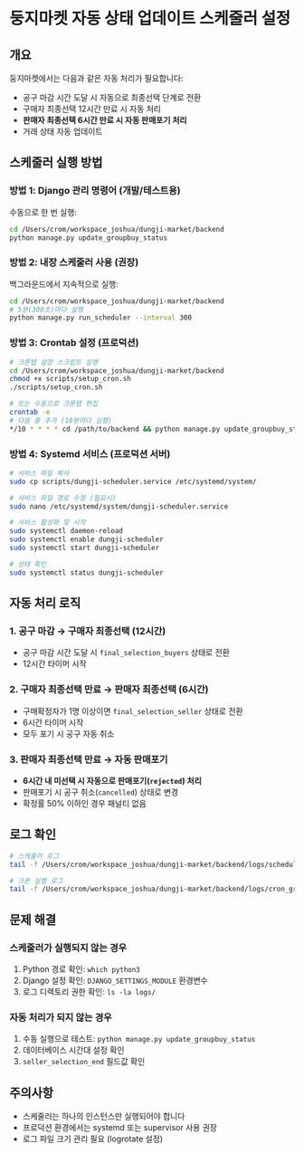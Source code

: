 # 둥지마켓 자동 상태 업데이트 스케줄러 설정

## 개요
둥지마켓에서는 다음과 같은 자동 처리가 필요합니다:
- 공구 마감 시간 도달 시 자동으로 최종선택 단계로 전환
- 구매자 최종선택 12시간 만료 시 자동 처리
- **판매자 최종선택 6시간 만료 시 자동 판매포기 처리**
- 거래 상태 자동 업데이트

## 스케줄러 실행 방법

### 방법 1: Django 관리 명령어 (개발/테스트용)
수동으로 한 번 실행:
```bash
cd /Users/crom/workspace_joshua/dungji-market/backend
python manage.py update_groupbuy_status
```

### 방법 2: 내장 스케줄러 사용 (권장)
백그라운드에서 지속적으로 실행:
```bash
cd /Users/crom/workspace_joshua/dungji-market/backend
# 5분(300초)마다 실행
python manage.py run_scheduler --interval 300
```

### 방법 3: Crontab 설정 (프로덕션)
```bash
# 크론탭 설정 스크립트 실행
cd /Users/crom/workspace_joshua/dungji-market/backend
chmod +x scripts/setup_cron.sh
./scripts/setup_cron.sh

# 또는 수동으로 크론탭 편집
crontab -e
# 다음 줄 추가 (10분마다 실행)
*/10 * * * * cd /path/to/backend && python manage.py update_groupbuy_status >> logs/cron_groupbuy_status.log 2>&1
```

### 방법 4: Systemd 서비스 (프로덕션 서버)
```bash
# 서비스 파일 복사
sudo cp scripts/dungji-scheduler.service /etc/systemd/system/

# 서비스 파일 경로 수정 (필요시)
sudo nano /etc/systemd/system/dungji-scheduler.service

# 서비스 활성화 및 시작
sudo systemctl daemon-reload
sudo systemctl enable dungji-scheduler
sudo systemctl start dungji-scheduler

# 상태 확인
sudo systemctl status dungji-scheduler
```

## 자동 처리 로직

### 1. 공구 마감 → 구매자 최종선택 (12시간)
- 공구 마감 시간 도달 시 `final_selection_buyers` 상태로 전환
- 12시간 타이머 시작

### 2. 구매자 최종선택 만료 → 판매자 최종선택 (6시간)
- 구매확정자가 1명 이상이면 `final_selection_seller` 상태로 전환
- 6시간 타이머 시작
- 모두 포기 시 공구 자동 취소

### 3. 판매자 최종선택 만료 → 자동 판매포기
- **6시간 내 미선택 시 자동으로 판매포기(`rejected`) 처리**
- 판매포기 시 공구 취소(`cancelled`) 상태로 변경
- 확정률 50% 이하인 경우 패널티 없음

## 로그 확인
```bash
# 스케줄러 로그
tail -f /Users/crom/workspace_joshua/dungji-market/backend/logs/scheduler.log

# 크론 실행 로그
tail -f /Users/crom/workspace_joshua/dungji-market/backend/logs/cron_groupbuy_status.log
```

## 문제 해결

### 스케줄러가 실행되지 않는 경우
1. Python 경로 확인: `which python3`
2. Django 설정 확인: `DJANGO_SETTINGS_MODULE` 환경변수
3. 로그 디렉토리 권한 확인: `ls -la logs/`

### 자동 처리가 되지 않는 경우
1. 수동 실행으로 테스트: `python manage.py update_groupbuy_status`
2. 데이터베이스 시간대 설정 확인
3. `seller_selection_end` 필드값 확인

## 주의사항
- 스케줄러는 하나의 인스턴스만 실행되어야 합니다
- 프로덕션 환경에서는 systemd 또는 supervisor 사용 권장
- 로그 파일 크기 관리 필요 (logrotate 설정)
